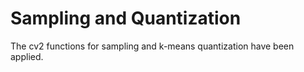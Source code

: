 # Sampling and Quantization

The cv2 functions for sampling and k-means quantization have been applied.
 
